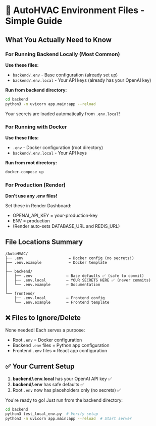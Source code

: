 # 🎯 AutoHVAC Environment Files - Simple Guide

## What You Actually Need to Know

### For Running Backend Locally (Most Common)

**Use these files:**
- `backend/.env` - Base configuration (already set up)
- `backend/.env.local` - Your API keys (already has your OpenAI key)

**Run from backend directory:**
```bash
cd backend
python3 -m uvicorn app.main:app --reload
```

Your secrets are loaded automatically from `.env.local`!

### For Running with Docker

**Use these files:**
- `.env` - Docker configuration (root directory)
- `backend/.env.local` - Your API keys

**Run from root directory:**
```bash
docker-compose up
```

### For Production (Render)

**Don't use any .env files!**

Set these in Render Dashboard:
- OPENAI_API_KEY = your-production-key
- ENV = production
- (Render auto-sets DATABASE_URL and REDIS_URL)

## File Locations Summary

```
/AutoHVAC/
├── .env                    ← Docker config (no secrets!)
├── .env.example            ← Docker template
│
├── backend/
│   ├── .env               ← Base defaults ✅ (safe to commit)
│   ├── .env.local         ← YOUR SECRETS HERE ✅ (never commits)
│   └── .env.example       ← Documentation
│
└── frontend/
    ├── .env.local         ← Frontend config
    └── .env.example       ← Frontend template
```

## ❌ Files to Ignore/Delete

None needed! Each serves a purpose:
- Root `.env` = Docker configuration
- Backend `.env` files = Python app configuration
- Frontend `.env` files = React app configuration

## ✅ Your Current Setup

1. **backend/.env.local** has your OpenAI API key ✅
2. **backend/.env** has safe defaults ✅
3. Root `.env` now has placeholders only (no secrets) ✅

You're ready to go! Just run from the backend directory:
```bash
cd backend
python3 test_local_env.py  # Verify setup
python3 -m uvicorn app.main:app --reload  # Start server
```